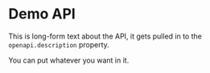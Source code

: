 # Demo API

This is long-form text about the API, it gets pulled in to the `openapi.description` property.

You can put whatever you want in it.
